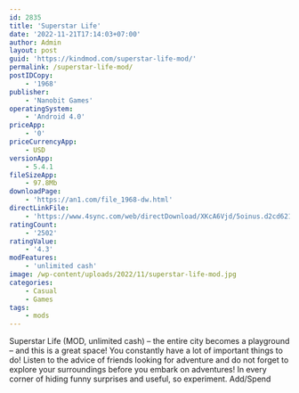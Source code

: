 ```yaml
---
id: 2835
title: 'Superstar Life'
date: '2022-11-21T17:14:03+07:00'
author: Admin
layout: post
guid: 'https://kindmod.com/superstar-life-mod/'
permalink: /superstar-life-mod/
postIDCopy:
    - '1968'
publisher:
    - 'Nanobit Games'
operatingSystem:
    - 'Android 4.0'
priceApp:
    - '0'
priceCurrencyApp:
    - USD
versionApp:
    - 5.4.1
fileSizeApp:
    - 97.8Mb
downloadPage:
    - 'https://an1.com/file_1968-dw.html'
directLinkFile:
    - 'https://www.4sync.com/web/directDownload/XKcA6Vjd/5oinus.d2cd6210479a9a1cb38c31e8a9d6cd84'
ratingCount:
    - '2502'
ratingValue:
    - '4.3'
modFeatures:
    - 'unlimited cash'
image: /wp-content/uploads/2022/11/superstar-life-mod.jpg
categories:
    - Casual
    - Games
tags:
    - mods
---
```


Superstar Life (MOD, unlimited cash) – the entire city becomes a playground – and this is a great space! You constantly have a lot of important things to do! Listen to the advice of friends looking for adventure and do not forget to explore your surroundings before you embark on adventures! In every corner of hiding funny surprises and useful, so experiment. Add/Spend